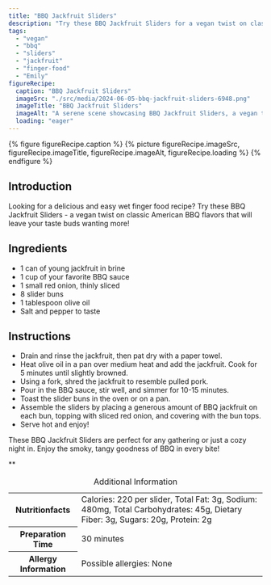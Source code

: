 ```yaml
---
title: "BBQ Jackfruit Sliders"
description: "Try these BBQ Jackfruit Sliders for a vegan twist on classic American BBQ flavors. Perfect for any gathering or cozy night in!"
tags:
  - "vegan"
  - "bbq"
  - "sliders"
  - "jackfruit"
  - "finger-food"
  - "Emily"
figureRecipe: 
  caption: "BBQ Jackfruit Sliders"
  imageSrc: "./src/media/2024-06-05-bbq-jackfruit-sliders-6948.png"
  imageTitle: "BBQ Jackfruit Sliders"
  imageAlt: "A serene scene showcasing BBQ Jackfruit Sliders, a vegan twist on classic BBQ, elegantly presented on a wooden table, inviting with smoky flavors."
  loading: "eager"
---
```


{% figure figureRecipe.caption %}
{% picture figureRecipe.imageSrc, figureRecipe.imageTitle, figureRecipe.imageAlt, figureRecipe.loading %}
{% endfigure %}

## Introduction

Looking for a delicious and easy wet finger food recipe? Try these BBQ Jackfruit Sliders - a vegan twist on classic American BBQ flavors that will leave your taste buds wanting more!

## Ingredients

- 1 can of young jackfruit in brine
- 1 cup of your favorite BBQ sauce
- 1 small red onion, thinly sliced
- 8 slider buns
- 1 tablespoon olive oil
- Salt and pepper to taste

## Instructions

- Drain and rinse the jackfruit, then pat dry with a paper towel.
- Heat olive oil in a pan over medium heat and add the jackfruit. Cook for 5 minutes until slightly browned.
- Using a fork, shred the jackfruit to resemble pulled pork.
- Pour in the BBQ sauce, stir well, and simmer for 10-15 minutes.
- Toast the slider buns in the oven or on a pan.
- Assemble the sliders by placing a generous amount of BBQ jackfruit on each bun, topping with sliced red onion, and covering with the bun tops.
- Serve hot and enjoy!

These BBQ Jackfruit Sliders are perfect for any gathering or just a cozy night in. Enjoy the smoky, tangy goodness of BBQ in every bite!

**

<table><caption class='sr-only'>Additional Information</caption><tr><th>Nutritionfacts</th><td>Calories: 220 per slider, Total Fat: 3g, Sodium: 480mg, Total Carbohydrates: 45g, Dietary Fiber: 3g, Sugars: 20g, Protein: 2g&nbsp;</td></tr><tr><th>Preparation Time</th><td>30 minutes&nbsp;</td></tr><tr><th>Allergy Information</th><td>Possible allergies: None&nbsp;</td></tr></table>

